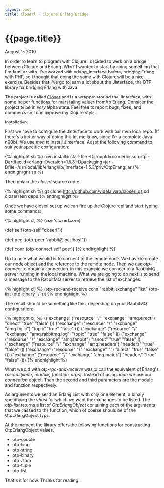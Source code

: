 ```yaml
---
layout: post
title: Closerl - Clojure Erlang Bridge
---
```


# {{page.title}}

<span class="meta">August 15 2010</span>

In order to learn to program with Clojure I decided to work on a bridge between Clojure and Erlang. Why? I wanted to start by doing something that I'm familiar with. I've worked with erlang_interface before, bridging Erlang with PHP, so I thought that doing the same with Clojure will be a nice exercise. Besides that I've go to learn a lot about the JInterface, the OTP library for bridging Erlang with Java.

The project is called [Closer](http://github.com/videlalvaro/closerl) and is a wrapper around the JInterface, with some helper functions for marshaling values from/to Erlang. Consider the project to be in *very* alpha state. Feel free to report bugs, fixes, and comments so I can improve my Clojure style.

Installation:

First we have to configure the JInterface to work with our mvn local repo. (If there's a better way of doing this let me know, since I'm a complete Java n00b). We use *mvn* to install JInterface. Adapt the following command to suit your specific configuration:

{% highlight sh %}
mvn install:install-file -DgroupId=com.ericsson.otp -DartifactId=erlang -Dversion=1.5.3 -Dpackaging=jar -Dfile=/usr/local/lib/erlang/lib/jinterface-1.5.3/priv/OtpErlang.jar
{% endhighlight sh %}

Then obtain the *closerl* source code:

{% highlight sh %}
git clone http://github.com/videlalvaro/closerl.git
cd closerl
lein deps
{% endhighlight %}
    
Once we have closerl set up we can fire up the Clojure repl and start typing some commands:

{% highlight clj %}
(use 'closerl.core)

(def self (otp-self "closerl"))

(def peer (otp-peer "rabbit@localhost"))

(def conn (otp-connect self peer))
{% endhighlight %}

Up to here what we did is to connect to the remote node. We have to create our node object and the reference to the remote node. Then we use *otp-connect* to obtain a connection. In this example we connect to a RabbitMQ server running in the local machine. What we are going to do next is to send a message to the RabbitMQ server to retrieve the list of exchanges.

{% highlight clj %}
(otp-rpc-and-receive conn 
  "rabbit_exchange" "list"
  (otp-list (otp-binary "/")))
{% endhighlight %}

The result should be something like this, depending on your RabbitMQ configuration:

{% highlight clj %}
(("exchange" ("resource" "/" "exchange" "amq.direct") "direct" "true" "false" ()) ("exchange" ("resource" "/" "exchange" "amq.topic") "topic" "true" "false" ()) ("exchange" ("resource" "/" "exchange" "amq.rabbitmq.log") "topic" "true" "false" ()) ("exchange" ("resource" "/" "exchange" "amq.fanout") "fanout" "true" "false" ()) ("exchange" ("resource" "/" "exchange" "amq.headers") "headers" "true" "false" ()) ("exchange" ("resource" "/" "exchange" "") "direct" "true" "false" ()) ("exchange" ("resource" "/" "exchange" "amq.match") "headers" "true" "false" ()))
{% endhighlight %}

What we did with *otp-rpc-and-receive* was to call the equivalent of Erlang's *rpc:call(node, module, function, args)*. Instead of using *node* we use our *connection* object. Then the second and third parameters are the module and function respectively.

As arguments we send an Erlang List with only one element, a binary specifiying the *vhost* for which we want the exchanges to be listed. The *otp-list* returns a list of *OtpErlangObject* containing each of the arguments that we passed to the function, which of course should be of the OtpErlangObject type.

At the moment the library offers the following functions for constructing OtpErlangObject values.

- otp-double
- otp-long
- otp-string
- otp-binary
- otp-atom
- otp-tuple
- otp-list

That's it for now. Thanks for reading.